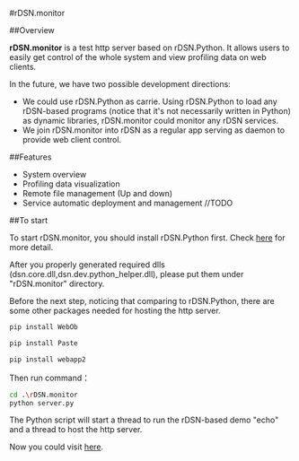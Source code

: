 #rDSN.monitor

##Overview

**rDSN.monitor** is a test http server based on rDSN.Python. It allows users to easily get control of the whole system and view profiling data on web clients. 

In the future, we have two possible development directions: 
* We could use rDSN.Python as carrie. Using rDSN.Python to load any rDSN-based programs (notice that it's not necessarily written in Python) as dynamic libraries, rDSN.monitor could monitor any rDSN services.
* We join rDSN.monitor into rDSN as a regular app serving as daemon to provide web client control.

##Features

* System overview
* Profiling data visualization
* Remote file management (Up and down)
* Service automatic deployment and management //TODO

##To start

To start rDSN.monitor, you should install rDSN.Python first. Check [here](https://github.com/rDSN-Projects/rDSN.Python/blob/master/README.md) for more detail.

After you properly generated required dlls (dsn.core.dll,dsn.dev.python_helper.dll), please put them under "rDSN.monitor" directory. 

Before the next step, noticing that comparing to rDSN.Python, there are some other packages needed for hosting the http server.

```bash
pip install WebOb

pip install Paste

pip install webapp2
```

Then run command：
```bash
cd .\rDSN.monitor
python server.py
```
The Python script will start a thread to run the rDSN-based demo "echo" and a thread to host the http server.

Now you could visit [here](http://localhost:8080).

